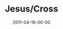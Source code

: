 ---
layout: message
category: message
series: "The Story"
title: "Jesus/Cross"
date: 2011-04-16-00-00
message_id: 667
audio: "http://s3.amazonaws.com/crossroads-media/messages/audio/thestory04.mp3"
audio-duration: "37:05"
program: "http://s3.amazonaws.com/crossroads-media/documents/04_16-17_11Program.pdf"
description: "Chuck Mingo talks about the story of the sacrificial lamb."
video: "http://s3.amazonaws.com/crossroads-media/messages/video/thestory04.mp4"
video-duration: "37:10"
video-image: "http://s3.amazonaws.com/crossroads-media/images/thestory04_still.jpg"
tag: 
 - mingo
 - sacrifice
 - cross
 - lamb
 - program
explicit: false
---